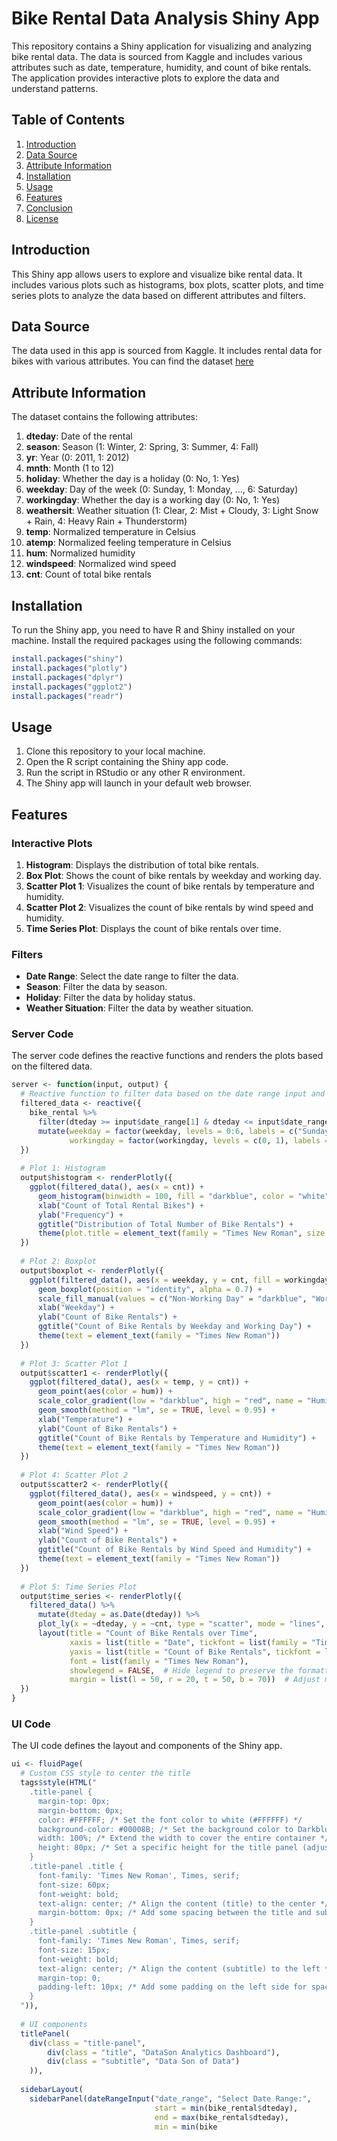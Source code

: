 # Bike Rental Data Analysis Shiny App

This repository contains a Shiny application for visualizing and analyzing bike rental data. The data is sourced from Kaggle and includes various attributes such as date, temperature, humidity, and count of bike rentals. The application provides interactive plots to explore the data and understand patterns.

## Table of Contents
1. [Introduction](#introduction)
2. [Data Source](#data-source)
3. [Attribute Information](#attribute-information)
4. [Installation](#installation)
5. [Usage](#usage)
6. [Features](#features)
7. [Conclusion](#conclusion)
8. [License](#license)

## Introduction

This Shiny app allows users to explore and visualize bike rental data. It includes various plots such as histograms, box plots, scatter plots, and time series plots to analyze the data based on different attributes and filters.

## Data Source

The data used in this app is sourced from Kaggle. It includes rental data for bikes with various attributes. You can find the dataset [here](https://www.kaggle.com/datasets/archit9406/bike-sharing)
## Attribute Information

The dataset contains the following attributes:

1. **dteday**: Date of the rental
2. **season**: Season (1: Winter, 2: Spring, 3: Summer, 4: Fall)
3. **yr**: Year (0: 2011, 1: 2012)
4. **mnth**: Month (1 to 12)
5. **holiday**: Whether the day is a holiday (0: No, 1: Yes)
6. **weekday**: Day of the week (0: Sunday, 1: Monday, ..., 6: Saturday)
7. **workingday**: Whether the day is a working day (0: No, 1: Yes)
8. **weathersit**: Weather situation (1: Clear, 2: Mist + Cloudy, 3: Light Snow + Rain, 4: Heavy Rain + Thunderstorm)
9. **temp**: Normalized temperature in Celsius
10. **atemp**: Normalized feeling temperature in Celsius
11. **hum**: Normalized humidity
12. **windspeed**: Normalized wind speed
13. **cnt**: Count of total bike rentals

## Installation

To run the Shiny app, you need to have R and Shiny installed on your machine. Install the required packages using the following commands:

```r
install.packages("shiny")
install.packages("plotly")
install.packages("dplyr")
install.packages("ggplot2")
install.packages("readr")
```

## Usage

1. Clone this repository to your local machine.
2. Open the R script containing the Shiny app code.
3. Run the script in RStudio or any other R environment.
4. The Shiny app will launch in your default web browser.

## Features

### Interactive Plots

1. **Histogram**: Displays the distribution of total bike rentals.
2. **Box Plot**: Shows the count of bike rentals by weekday and working day.
3. **Scatter Plot 1**: Visualizes the count of bike rentals by temperature and humidity.
4. **Scatter Plot 2**: Visualizes the count of bike rentals by wind speed and humidity.
5. **Time Series Plot**: Displays the count of bike rentals over time.

### Filters

- **Date Range**: Select the date range to filter the data.
- **Season**: Filter the data by season.
- **Holiday**: Filter the data by holiday status.
- **Weather Situation**: Filter the data by weather situation.

### Server Code

The server code defines the reactive functions and renders the plots based on the filtered data.

```r
server <- function(input, output) {
  # Reactive function to filter data based on the date range input and selected filters
  filtered_data <- reactive({
    bike_rental %>%
      filter(dteday >= input$date_range[1] & dteday <= input$date_range[2]) %>%
      mutate(weekday = factor(weekday, levels = 0:6, labels = c("Sunday", "Monday", "Tuesday", "Wednesday", "Thursday", "Friday", "Saturday")),
             workingday = factor(workingday, levels = c(0, 1), labels = c("Non-Working Day", "Working Day")))
  })
  
  # Plot 1: Histogram
  output$histogram <- renderPlotly({
    ggplot(filtered_data(), aes(x = cnt)) +
      geom_histogram(binwidth = 100, fill = "darkblue", color = "white") +
      xlab("Count of Total Rental Bikes") +
      ylab("Frequency") +
      ggtitle("Distribution of Total Number of Bike Rentals") +
      theme(plot.title = element_text(family = "Times New Roman", size = 12))
  })
  
  # Plot 2: Boxplot
  output$boxplot <- renderPlotly({
    ggplot(filtered_data(), aes(x = weekday, y = cnt, fill = workingday)) +
      geom_boxplot(position = "identity", alpha = 0.7) +
      scale_fill_manual(values = c("Non-Working Day" = "darkblue", "Working Day" = "orange")) +
      xlab("Weekday") +
      ylab("Count of Bike Rentals") +
      ggtitle("Count of Bike Rentals by Weekday and Working Day") +
      theme(text = element_text(family = "Times New Roman"))
  })
  
  # Plot 3: Scatter Plot 1
  output$scatter1 <- renderPlotly({
    ggplot(filtered_data(), aes(x = temp, y = cnt)) +
      geom_point(aes(color = hum)) +
      scale_color_gradient(low = "darkblue", high = "red", name = "Humidity") +
      geom_smooth(method = "lm", se = TRUE, level = 0.95) +
      xlab("Temperature") +
      ylab("Count of Bike Rentals") +
      ggtitle("Count of Bike Rentals by Temperature and Humidity") +
      theme(text = element_text(family = "Times New Roman"))
  })
  
  # Plot 4: Scatter Plot 2
  output$scatter2 <- renderPlotly({
    ggplot(filtered_data(), aes(x = windspeed, y = cnt)) +
      geom_point(aes(color = hum)) +
      scale_color_gradient(low = "darkblue", high = "red", name = "Humidity") +
      geom_smooth(method = "lm", se = TRUE, level = 0.95) +
      xlab("Wind Speed") +
      ylab("Count of Bike Rentals") +
      ggtitle("Count of Bike Rentals by Wind Speed and Humidity") +
      theme(text = element_text(family = "Times New Roman"))
  })
  
  # Plot 5: Time Series Plot
  output$time_series <- renderPlotly({
    filtered_data() %>%
      mutate(dteday = as.Date(dteday)) %>%
      plot_ly(x = ~dteday, y = ~cnt, type = "scatter", mode = "lines", line = list(color = "darkblue")) %>%
      layout(title = "Count of Bike Rentals over Time",
             xaxis = list(title = "Date", tickfont = list(family = "Times New Roman")),
             yaxis = list(title = "Count of Bike Rentals", tickfont = list(family = "Times New Roman")),
             font = list(family = "Times New Roman"),
             showlegend = FALSE,  # Hide legend to preserve the formatting
             margin = list(l = 50, r = 20, t = 50, b = 70))  # Adjust margins for better appearance
  })
}
```

### UI Code

The UI code defines the layout and components of the Shiny app.

```r
ui <- fluidPage(
  # Custom CSS style to center the title
  tags$style(HTML("
    .title-panel {
      margin-top: 0px;
      margin-bottom: 0px;
      color: #FFFFFF; /* Set the font color to white (#FFFFFF) */
      background-color: #00008B; /* Set the background color to Darkblue (#00008B) */
      width: 100%; /* Extend the width to cover the entire container */
      height: 80px; /* Set a specific height for the title panel (adjust as needed) */
    }
    .title-panel .title {
      font-family: 'Times New Roman', Times, serif;
      font-size: 60px;
      font-weight: bold;
      text-align: center; /* Align the content (title) to the center */
      margin-bottom: 0px; /* Add some spacing between the title and subtitle */
    }
    .title-panel .subtitle {
      font-family: 'Times New Roman', Times, serif;
      font-size: 15px;
      font-weight: bold;
      text-align: center; /* Align the content (subtitle) to the left */
      margin-top: 0;
      padding-left: 10px; /* Add some padding on the left side for spacing */
    }
  ")),
  
  # UI components
  titlePanel(
    div(class = "title-panel",
        div(class = "title", "DataSon Analytics Dashboard"),
        div(class = "subtitle", "Data Son of Data")
    )),
  
  sidebarLayout(
    sidebarPanel(dateRangeInput("date_range", "Select Date Range:",
                                start = min(bike_rental$dteday),
                                end = max(bike_rental$dteday),
                                min = min(bike
